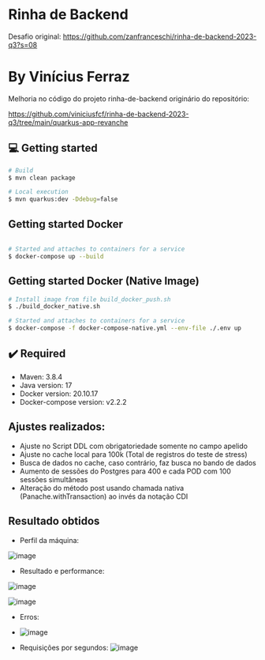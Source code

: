 # Rinha de Backend

Desafio original:
https://github.com/zanfranceschi/rinha-de-backend-2023-q3?s=08


# By Vinícius Ferraz
Melhoria no código do projeto rinha-de-backend originário do repositório:

https://github.com/viniciusfcf/rinha-de-backend-2023-q3/tree/main/quarkus-app-revanche



## 💻 Getting started

```bash
# Build 
$ mvn clean package

# Local execution
$ mvn quarkus:dev -Ddebug=false
```


## Getting started Docker
```bash

# Started and attaches to containers for a service
$ docker-compose up --build
```


## Getting started Docker (Native Image)
```bash
# Install image from file build_docker_push.sh 
$ ./build_docker_native.sh 

# Started and attaches to containers for a service
$ docker-compose -f docker-compose-native.yml --env-file ./.env up
```


## ✔️ Required
* Maven: 3.8.4
* Java version: 17
* Docker version: 20.10.17
* Docker-compose version: v2.2.2



## Ajustes realizados:

* Ajuste no Script DDL com obrigatoriedade somente no campo apelido
* Ajuste no cache local para 100k (Total de registros do teste de stress)
* Busca de dados no cache, caso contrário, faz busca no bando de dados
* Aumento de sessões do Postgres para 400 e cada POD com 100 sessões simultâneas
* Alteração do método post usando chamada nativa (Panache.withTransaction) ao invés da notação CDI



## Resultado obtidos

* Perfil da máquina:

![image](https://github.com/zsantana/rinha-backend-by-vinicius-ferraz/assets/17239827/ad699558-476d-4e02-b1a2-03b943f49062)


* Resultado e performance:

![image](https://github.com/zsantana/rinha-backend-by-vinicius-ferraz/assets/17239827/e770a4b8-bfce-47e5-9a53-a5584ca2d15b)


![image](https://github.com/zsantana/rinha-backend-by-vinicius-ferraz/assets/17239827/bd8a6b56-49e4-432e-a0e5-c6db87b520e6)

* Erros:
* ![image](https://github.com/zsantana/rinha-backend-by-vinicius-ferraz/assets/17239827/521b2ad2-7786-4ebc-8916-6d8b44a273c1)

* Requisições por segundos:
![image](https://github.com/zsantana/rinha-backend-by-vinicius-ferraz/assets/17239827/add7fb2f-b364-48b9-be3f-4e9d0cb049aa)


